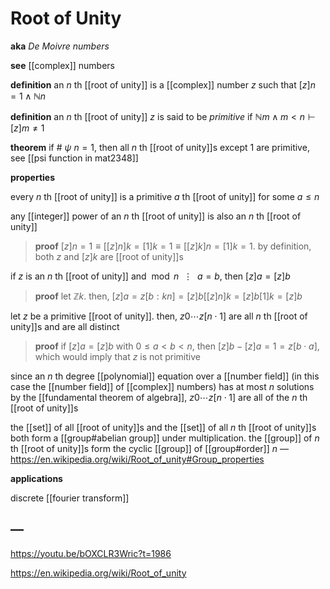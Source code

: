 # Root of Unity

**aka** _De Moivre numbers_

**see** [[complex]] numbers

**definition** an $n$ th [[root of unity]] is a [[complex]] number $z$ such that $[z]n = 1 \land \mathbb N n$

**definition** an $n$ th [[root of unity]] $z$ is said to be _primitive_ if $\mathbb N m \land m < n \vdash [z]m \ne 1$

**theorem** if $\#\ \psi\ n = 1$, then all $n$ th [[root of unity]]s except $1$ are primitive, see [[psi function in mat2348]]

**properties**

every $n$ th [[root of unity]] is a primitive $a$ th [[root of unity]] for some $a \le n$

any [[integer]] power of an $n$ th [[root of unity]] is also an $n$ th [[root of unity]]

> **proof** $[z]n = 1 \equiv [[z]n]k = [1]k = 1 \equiv [[z]k]n = [1]k = 1$. by definition, both $z$ and $[z]k$ are [[root of unity]]s

if $z$ is an $n$ th [[root of unity]] and $\bmod n\ \ \vdots\ \ a = b$, then $[z]a = [z]b$

> **proof** let $\mathbb Z k$. then, $[z]a = z[b : kn] = [z]b [[z]n]k = [z]b [1]k = [z]b$

let $z$ be a primitive [[root of unity]]. then, $z0 \cdots z[n \cdot 1]$ are all $n$ th [[root of unity]]s and are all distinct

> **proof** if $[z]a = [z]b$ with $0 \le a < b < n$, then $[z]b - [z]a = 1 = z[b \cdot a]$, which would imply that $z$ is not primitive

since an $n$ th degree [[polynomial]] equation over a [[number field]] (in this case the [[number field]] of [[complex]] numbers) has at most $n$ solutions by the [[fundamental theorem of algebra]], $z0 \cdots z[n \cdot 1]$ are all of the $n$ th [[root of unity]]s

the [[set]] of all [[root of unity]]s and the [[set]] of all $n$ th [[root of unity]]s both form a [[group#abelian group]] under multiplication. the [[group]] of $n$ th [[root of unity]]s form the cyclic [[group]] of [[group#order]] $n$ &mdash; <https://en.wikipedia.org/wiki/Root_of_unity#Group_properties>

**applications**

discrete [[fourier transform]]

## &mdash;

<https://youtu.be/bOXCLR3Wric?t=1986>

<https://en.wikipedia.org/wiki/Root_of_unity>
